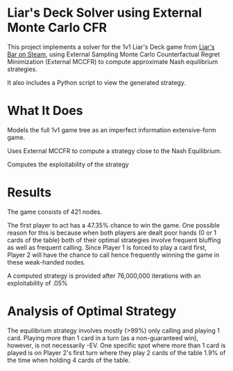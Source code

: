 # Liar's Deck Solver using External Monte Carlo CFR

This project implements a solver for the 1v1 Liar's Deck game from [Liar's Bar on Steam](https://store.steampowered.com/app/3097560/Liars_Bar/), using External Sampling Monte Carlo Counterfactual Regret Minimization (External MCCFR) to compute approximate Nash equilibrium strategies.

It also includes a Python script to view the generated strategy.

# What It Does

Models the full 1v1 game tree as an imperfect information extensive-form game.

Uses External MCCFR to compute a strategy close to the Nash Equilibrium. 

Computes the exploitability of the strategy

# Results

The game consists of 421 nodes.

The first player to act has a 47.35% chance to win the game. One possible reason for this is because when both players are dealt poor hands (0 or 1 cards of the table) both of their optimal strategies involve frequent bluffing as well as frequent calling. Since Player 1 is forced to play a card first, Player 2 will have the chance to call hence frequently winning the game in these weak-handed nodes.

A computed strategy is provided after 76,000,000 iterations with an exploitability of .05% 

# Analysis of Optimal Strategy

The equilibrium strategy involves mostly (>99%) only calling and playing 1 card. Playing more than 1 card in a turn (as a non-guaranteed win), however, is not necessarily -EV. One specific spot where more than 1 card is played is on Player 2's first turn where they play 2 cards of the table 1.9% of the time when holding 4 cards of the table. 
